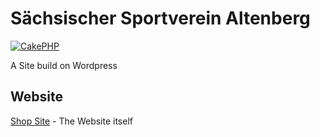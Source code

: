 Sächsischer Sportverein Altenberg
=======

[![CakePHP](http://cakephp.org/img/cake-logo.png)](http://www.cakephp.org)

A Site build on Wordpress

Website
----------------

[Shop Site](https://ssv-altenberg.webpremiere.de) - The Website itself